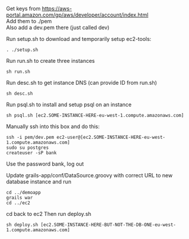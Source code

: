 Get keys from https://aws-portal.amazon.com/gp/aws/developer/account/index.html  
Add them to ./pem  
Also add a dev.pem there (just called dev)


Run setup.sh to download and temporarily setup ec2-tools:


    . ./setup.sh

Run run.sh to create three instances  

    sh run.sh

Run desc.sh to get instance DNS (can provide ID from run.sh)

    sh desc.sh

Run psql.sh to install and setup psql on an instance

    sh psql.sh [ec2.SOME-INSTANCE-HERE-eu-west-1.compute.amazonaws.com]


Manually ssh into this box and do this:

    ssh -i pem/dev.pem ec2-user@[ec2.SOME-INSTANCE-HERE-eu-west-1.compute.amazonaws.com]
    sudo su postgres
    createuser -sP bank

Use the password bank, log out

Update grails-app/conf/DataSource.groovy with correct URL to new database instance and run

    cd ../demoapp
    grails war
    cd ../ec2

cd back to ec2
Then run deploy.sh

    sh deploy.sh [ec2.SOME-INSTANCE-HERE-BUT-NOT-THE-DB-ONE-eu-west-1.compute.amazonaws.com]


